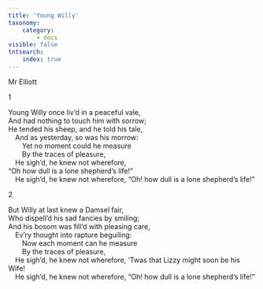 ```yaml
---
title: 'Young Willy'
taxonomy:
    category:
        - docs
visible: false
tntsearch:
    index: true
---
```


<div class="author">Mr Elliott</div>

1  

Young Willy once liv’d in a peaceful vale,  
And had nothing to touch him with sorrow;  
He tended his sheep, and he told his tale,  
&emsp;And as yesterday, so was his morrow:  
&emsp;&emsp;Yet no moment could he measure  
&emsp;&emsp;By the traces of pleasure,  
&emsp;He sigh’d, he knew not wherefore,  
“Oh how dull is a lone shepherd’s life!”  
&emsp;He sigh’d, he knew not wherefore,
“Oh! how dull is a lone shepherd’s life!”  

2

But Willy at last knew a Damsel fair,  
Who dispell’d his sad fancies by smiling;  
And his bosom was fill’d with pleasing care,  
&emsp;Ev’ry thought into rapture beguiling:  
&emsp;&emsp;Now each moment can he measure  
&emsp;&emsp;By the traces of pleasure,  
&emsp;He sigh’d, he knew not wherefore, 
’Twas that Lizzy might soon be his Wife!  
&emsp;He sigh’d, he knew not wherefore,
“Oh! how dull is a lone shepherd’s life!”  
